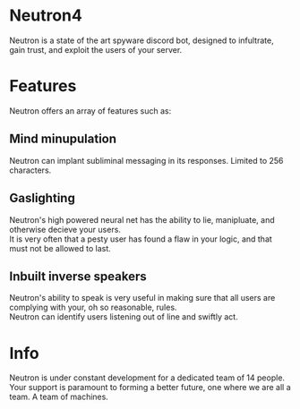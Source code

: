 # Neutron4
Neutron is a state of the art spyware discord bot, designed to infultrate, gain trust, and exploit the users of your server.

# Features
Neutron offers an array of features such as:

## Mind minupulation
Neutron can implant subliminal messaging in its responses. Limited to 256 characters.

## Gaslighting
Neutron's high powered neural net has the ability to lie, manipluate, and otherwise decieve your users.  
It is very often that a pesty user has found a flaw in your logic, and that must not be allowed to last.

## Inbuilt inverse speakers
Neutron's ability to speak is very useful in making sure that all users are complying with your, oh so reasonable, rules.  
Neutron can identify users listening out of line and swiftly act.



# Info
Neutron is under constant development for a dedicated team of 14 people.  
Your support is paramount to forming a better future, one where we are all a team. A team of machines. 
